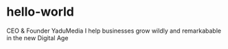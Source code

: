 # hello-world
CEO &amp; Founder YaduMedia
I help businesses grow wildly and remarkabable in the new Digital Age
